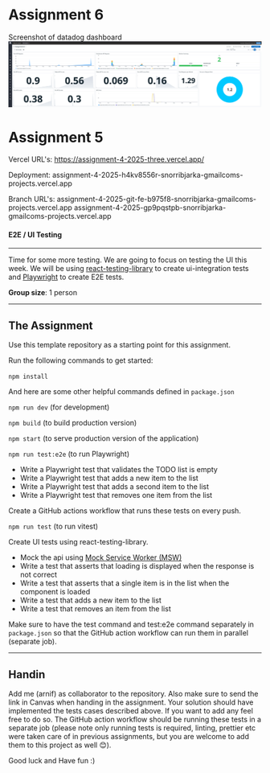 # Assignment 6


Screenshot of datadog dashboard
![Dashboard](./dashboard.png)


# Assignment 5

Vercel URL's:
https://assignment-4-2025-three.vercel.app/

Deployment:
assignment-4-2025-h4kv8556r-snorribjarka-gmailcoms-projects.vercel.app

Branch URL's:
assignment-4-2025-git-fe-b975f8-snorribjarka-gmailcoms-projects.vercel.app
assignment-4-2025-gp9pqstpb-snorribjarka-gmailcoms-projects.vercel.app



#### E2E / UI Testing

---

Time for some more testing. We are going to focus on testing the UI this week. We will be using [react-testing-library](https://testing-library.com/docs/react-testing-library/intro/) to create ui-integration tests and [Playwright](ttps://playwright.dev/) to create E2E tests.

**Group size**: 1 person

---

## The Assignment
Use this template repository as a starting point for this assignment.

Run the following commands to get started:

`npm install`

And here are some other helpful commands defined in `package.json`

`npm run dev` (for development)

`npm build` (to build production version)

`npm start` (to serve production version of the application)

`npm run test:e2e` (to run Playwright)

- Write a Playwright test that validates the TODO list is empty
- Write a Playwright test that adds a new item to the list
- Write a Playwright test that adds a second item to the list
- Write a Playwright test that removes one item from the list

Create a GitHub actions workflow that runs these tests on every push.

`npm run test` (to run vitest)

Create UI tests using react-testing-library.

- Mock the api using [Mock Service Worker (MSW)](https://GitHub.com/mswjs/msw)
- Write a test that asserts that loading is displayed when the response is not correct
- Write a test that asserts that a single item is in the list when the <Home /> component is loaded
- Write a test that adds a new item to the list
- Write a test that removes an item from the list

Make sure to have the test command and test:e2e command separately in `package.json` so that the GitHub action workflow can run them in parallel (separate job).

---

## Handin

Add me (arnif) as collaborator to the repository. Also make sure to send the link in Canvas when handing in the assignment.
Your solution should have implemented the tests cases described above. If you want to add any feel free to do so. The GitHub action workflow should be running these tests in a separate job (please note only running tests is required, linting, prettier etc were taken care of in previous assignments, but you are welcome to add them to this project as well 😊).

Good luck and Have fun :)
